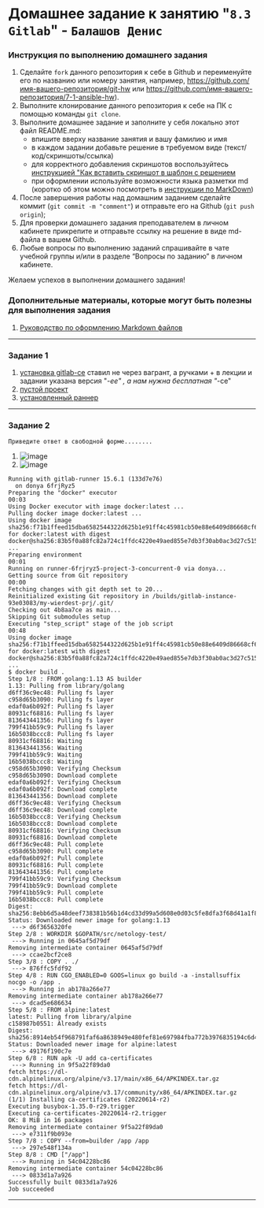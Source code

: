 # Домашнее задание к занятию "`8.3 Gitlab`" - `Балашов Денис`


### Инструкция по выполнению домашнего задания

   1. Сделайте `fork` данного репозитория к себе в Github и переименуйте его по названию или номеру занятия, например, https://github.com/имя-вашего-репозитория/git-hw или  https://github.com/имя-вашего-репозитория/7-1-ansible-hw).
   2. Выполните клонирование данного репозитория к себе на ПК с помощью команды `git clone`.
   3. Выполните домашнее задание и заполните у себя локально этот файл README.md:
      - впишите вверху название занятия и вашу фамилию и имя
      - в каждом задании добавьте решение в требуемом виде (текст/код/скриншоты/ссылка)
      - для корректного добавления скриншотов воспользуйтесь [инструкцией "Как вставить скриншот в шаблон с решением](https://github.com/netology-code/sys-pattern-homework/blob/main/screen-instruction.md)
      - при оформлении используйте возможности языка разметки md (коротко об этом можно посмотреть в [инструкции  по MarkDown](https://github.com/netology-code/sys-pattern-homework/blob/main/md-instruction.md))
   4. После завершения работы над домашним заданием сделайте коммит (`git commit -m "comment"`) и отправьте его на Github (`git push origin`);
   5. Для проверки домашнего задания преподавателем в личном кабинете прикрепите и отправьте ссылку на решение в виде md-файла в вашем Github.
   6. Любые вопросы по выполнению заданий спрашивайте в чате учебной группы и/или в разделе “Вопросы по заданию” в личном кабинете.
   
Желаем успехов в выполнении домашнего задания!
   
### Дополнительные материалы, которые могут быть полезны для выполнения задания

1. [Руководство по оформлению Markdown файлов](https://gist.github.com/Jekins/2bf2d0638163f1294637#Code)

---

### Задание 1


1. [установка gitlab-ce](https://ru.linuxcapable.com/how-to-install-configure-gitlab-on-debian-11-bullseye/) ставил не через вагрант, а ручками + в лекции и задании указана версия "*-ee" , а нам нужна бесплатная "*-ce"
2. [пустой проект](https://user-images.githubusercontent.com/117297288/204612258-d36350e8-9ece-4526-a12e-cf2407f4741d.png)
3. [установленный раннер](https://user-images.githubusercontent.com/117297288/204611813-fbdce6e8-dba3-40bd-aac6-79a63a8f8d2d.png)

---

### Задание 2

`Приведите ответ в свободной форме........`

1. ![image](https://user-images.githubusercontent.com/117297288/204618419-807fe958-cad3-449d-abfe-f5fe459bb2f5.png)
2. ![image](https://user-images.githubusercontent.com/117297288/204911701-12a6f1e0-0805-4e1a-b7bf-619c1d17f514.png)
```
Running with gitlab-runner 15.6.1 (133d7e76)
  on donya 6frjRyz5
Preparing the "docker" executor
00:03
Using Docker executor with image docker:latest ...
Pulling docker image docker:latest ...
Using docker image sha256:f71b1ffeed15dba6582544322d625b1e91ff4c45981cb50e88e6409d86668cf6 for docker:latest with digest docker@sha256:83b5f0a88fc82a724c1ffdc4220e49aed855e7db3f30ab0ac3d27c515346caca ...
Preparing environment
00:01
Running on runner-6frjryz5-project-3-concurrent-0 via donya...
Getting source from Git repository
00:00
Fetching changes with git depth set to 20...
Reinitialized existing Git repository in /builds/gitlab-instance-93e03083/my-wierdest-prj/.git/
Checking out 4b8aa7ce as main...
Skipping Git submodules setup
Executing "step_script" stage of the job script
00:48
Using docker image sha256:f71b1ffeed15dba6582544322d625b1e91ff4c45981cb50e88e6409d86668cf6 for docker:latest with digest docker@sha256:83b5f0a88fc82a724c1ffdc4220e49aed855e7db3f30ab0ac3d27c515346caca ...
$ docker build .
Step 1/8 : FROM golang:1.13 AS builder
1.13: Pulling from library/golang
d6ff36c9ec48: Pulling fs layer
c958d65b3090: Pulling fs layer
edaf0a6b092f: Pulling fs layer
80931cf68816: Pulling fs layer
813643441356: Pulling fs layer
799f41bb59c9: Pulling fs layer
16b5038bccc8: Pulling fs layer
80931cf68816: Waiting
813643441356: Waiting
799f41bb59c9: Waiting
16b5038bccc8: Waiting
c958d65b3090: Verifying Checksum
c958d65b3090: Download complete
edaf0a6b092f: Verifying Checksum
edaf0a6b092f: Download complete
813643441356: Download complete
d6ff36c9ec48: Verifying Checksum
d6ff36c9ec48: Download complete
16b5038bccc8: Verifying Checksum
16b5038bccc8: Download complete
80931cf68816: Verifying Checksum
80931cf68816: Download complete
d6ff36c9ec48: Pull complete
c958d65b3090: Pull complete
edaf0a6b092f: Pull complete
80931cf68816: Pull complete
813643441356: Pull complete
799f41bb59c9: Verifying Checksum
799f41bb59c9: Download complete
799f41bb59c9: Pull complete
16b5038bccc8: Pull complete
Digest: sha256:8ebb6d5a48deef738381b56b1d4cd33d99a5d608e0d03c5fe8dfa3f68d41a1f8
Status: Downloaded newer image for golang:1.13
 ---> d6f3656320fe
Step 2/8 : WORKDIR $GOPATH/src/netology-test/
 ---> Running in 0645af5d79df
Removing intermediate container 0645af5d79df
 ---> ccae2bcf2ce8
Step 3/8 : COPY . ./
 ---> 876ffc5fdf92
Step 4/8 : RUN CGO_ENABLED=0 GOOS=linux go build -a -installsuffix nocgo -o /app .
 ---> Running in ab178a266e77
Removing intermediate container ab178a266e77
 ---> dcad5e686634
Step 5/8 : FROM alpine:latest
latest: Pulling from library/alpine
c158987b0551: Already exists
Digest: sha256:8914eb54f968791faf6a8638949e480fef81e697984fba772b3976835194c6d4
Status: Downloaded newer image for alpine:latest
 ---> 49176f190c7e
Step 6/8 : RUN apk -U add ca-certificates
 ---> Running in 9f5a22f89da0
fetch https://dl-cdn.alpinelinux.org/alpine/v3.17/main/x86_64/APKINDEX.tar.gz
fetch https://dl-cdn.alpinelinux.org/alpine/v3.17/community/x86_64/APKINDEX.tar.gz
(1/1) Installing ca-certificates (20220614-r2)
Executing busybox-1.35.0-r29.trigger
Executing ca-certificates-20220614-r2.trigger
OK: 8 MiB in 16 packages
Removing intermediate container 9f5a22f89da0
 ---> e7311f9b093e
Step 7/8 : COPY --from=builder /app /app
 ---> 297e548f134a
Step 8/8 : CMD ["/app"]
 ---> Running in 54c04228bc86
Removing intermediate container 54c04228bc86
 ---> 0833d1a7a926
Successfully built 0833d1a7a926
Job succeeded
```



---

